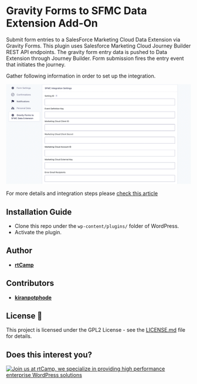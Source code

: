 # Gravity Forms to SFMC Data Extension Add-On

Submit form entries to a SalesForce Marketing Cloud Data Extension via Gravity Forms.
This plugin uses Salesforce Marketing Cloud Journey Builder REST API endpoints. The gravity form entry data is pushed to Data Extension through Journey Builder.
Form submission fires the entry event that initiates the journey.

Gather following information in order to set up the integration.

![alt text](gravityforms-sfmc-data-extension.png)

For more details and integration steps please [check this article](https://rtcamp.com/blog/gravityform-to-salesforce-data-extension/)

## Installation Guide

* Clone this repo under the `wp-content/plugins/` folder of WordPress.
* Activate the plugin.

## Author

* **[rtCamp](https://rtcamp.com)**

## Contributors

* **[kiranpotphode](https://github.com/kiranpotphode)**

## License :page_with_curl:

This project is licensed under the GPL2 License - see the [LICENSE.md](LICENSE.md) file for details.
## Does this interest you?

<a href="https://rtcamp.com/"><img src="https://rtcamp.com/wp-content/uploads/sites/2/2019/04/github-banner@2x.png" alt="Join us at rtCamp, we specialize in providing high performance enterprise WordPress solutions"></a>

